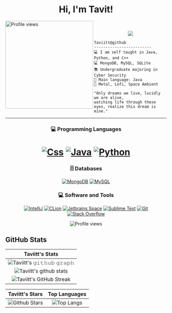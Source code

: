 <h1 align="center">
Hi, I'm Tavit!
 </h1>
 <!--<img src="https://komarev.com/ghpvc/?username=Taviitt&label=Profile%20Views&color=0e75b6&style=flat" align='right' alt="Taviitt" />-->
 <img src="https://i.gyazo.com/18cda5b571576ff3fb41a0c806d84832.png" alt="Profile views" width='274' align='left'/></a> 
<br/>

<!-- Typing SVG by DenverCoder1 - https://github.com/DenverCoder1/readme-typing-svg -->
<p align="center">
  <a href="https://github.com/DenverCoder1/readme-typing-svg"><img src="https://readme-typing-svg.herokuapp.com?lines=Cyber+Security+Student;Java, Python, C++;MongoDB, MySQL, SQLite;&center=true&width=380&height=45"></a>
</p>

```
Taviitt@github
-------------------------
💻 I am self taught in Java, Python, and C++
💻 MongoDB, MySQL, SQLite
📚 Undergraduate majoring in Cyber Security
🌟 Main language: Java 
🎵 Metal, Lofi, Space Ambient

"Only dreams we live, lucidly we are alive,
watching life through these eyes, realize this dream is mine."
```
<hr>

<h3 align="center">
💻 Programming Languages
</h3>

<h1 align="center">
    <a href="https://github.com/search?q=user%3ADenverCoder1+is%3Arepo+language%3Ajava"><img alt="Css" src="https://img.shields.io/badge/Java-%23007396.svg?logo=java&logoColor=white"></a>
    <a href="https://github.com/search?q=user%3ADenverCoder1+is%3Arepo+language%3Ac++"><img alt="Java" src="https://img.shields.io/badge/C++-%23007396.svg?logo=c++&logoColor=white"></a>
    <a href="https://github.com/search?q=user%3ADenverCoder1+is%3Arepo+language%3Apython"><img alt="Python" src="https://img.shields.io/badge/Python%20-%2314354C.svg?logo=python&logoColor=white"></a>

<h3 align="center">
 🗄️ Databases
</h3>

<p align="center">
    <a href="#"><img alt="MongoDB" src="https://img.shields.io/badge/MongoDB%20-%23430098.svg?logo=mongodb&logoColor=white"></a>
    <a href="#"><img alt="MySQL" src="https://img.shields.io/badge/MySQL-00000F?style=for-the-badge&logo=mysql&logoColor=white"></a>
</p>

<h3 align="center">
 💻 Software and Tools
</h3>

<p align="center">
    <a href="#"><img alt="IntelliJ" src="https://img.shields.io/badge/IntelliJ%20-%23FF0000.svg?logo=IntelliJ IDEA&logoColor=white"></a>
    <a href="#"><img alt="CLion" src="https://img.shields.io/badge/CLion%20-%23FF0000.svg?logo=clion&logoColor=white"></a>
    <a href="#"><img alt="Jetbrains Space" src="https://img.shields.io/badge/JetBrains%20Space-008678.svg?logo=JetBrains&logoColor=white"></a>
    <a href="#"><img alt="Sublime Text" src="https://img.shields.io/badge/Sublime%20Text-008678.svg?logo=sublime-text&logoColor=white"></a>
    <a href="#"><img alt="Git" src="https://img.shields.io/badge/Git%20-%23F05033.svg?logo=git&logoColor=white"></a>
    <a href="#"><img alt="Stack Overflow" src="https://img.shields.io/badge/-Stack%20Overflow-FE7A16?logo=stack-overflow&logoColor=white"></a>
</p>

<p align="center">
    <img src="https://i.imgur.com/CPEoYTk.gif" alt="Profile views" align='center'/>
</p>


## GitHub Stats


|                                                                     Taviitt's Stats                                                                     |
|:------------------------------------------------------------------------------------------------------------------------------------------------------:|
| ![Taviitt's 𝚐𝚒𝚝𝚑𝚞𝚋 𝚐𝚛𝚊𝚙𝚑](https://activity-graph.herokuapp.com/graph?username=Taviitt&theme=react-dark&hide_border=true&area=true) |
| ![Taviitt's github stats](https://github-readme-stats.vercel.app/api?username=Taviitt&show_icons=true&theme=algolia)              | 
| ![Taviitt's GitHub Streak](https://github-readme-streak-stats.herokuapp.com/?user=Taviitt&theme=algolia)                    | 
    

|                                                                                                      Taviitt's Stars                                                                                                       |                                                           Top Languages                                                           |      
|:-------------------------------------------------------------------------------------------------------------------------------------------------------------------------------------------------------------------------:|:---------------------------------------------------------------------------------------------------------------------------------:|
| ![Github Stars](https://github-readme-stats.vercel.app/api?username=Taviitt&show_icons=true&locale=en&count_private=true&hide_rank=true&custom_title=My%20GitHub%20Stats&disable_animations=true&theme=algolia) | ![Top Langs](https://github-readme-stats.vercel.app/api/top-langs/?username=Taviitt&langs_count=8&theme=algolia&layout=compact) |
